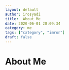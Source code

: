 ```yaml
---
layout: default
author: irosyadi
title:  About Me
date: 2020-06-01 20:09:34
category: me
tags: ["category", "imron"]
draft: false
---
```


# About Me

